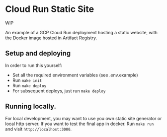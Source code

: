 # Cloud Run Static Site

WIP

An example of a GCP Cloud Run deployment hosting a static website, with the Docker image hosted in Artifact Registry.

## Setup and deploying

In order to run this yourself:

- Set all the required environment variables (see .env.example)
- Run `make init`
- Run `make deploy`
- For subsequent deploys, just run `make deploy`

## Running locally.

For local development, you may want to use you own static site generator or local http server. If you want to test the final app in docker. Run `make run` and visit `http://localhost:3000`.
